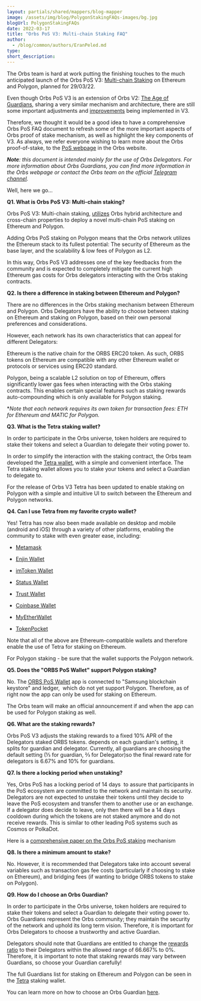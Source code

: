 ```yaml
---
layout: partials/shared/mappers/blog-mapper
image: /assets/img/blog/PolygonStakingFAQs-images/bg.jpg
blogUrl: PolygonStakingFAQs
date: 2022-03-17
title: "Orbs PoS V3: Multi-chain Staking FAQ"
author:
  - /blog/common/authors/EranPeled.md
type:
short_description: 
---
```

The Orbs team is hard at work putting the finishing touches to the much anticipated launch of the Orbs PoS V3: [Multi-chain Staking](https://www.orbs.com/polygon-staking/) on Ethereum and Polygon, planned for 29/03/22.

Even though Orbs PoS V3 is an extension of Orbs V2: [The Age of Guardians](https://www.orbs.com/white-papers/orbs-pos-v2-the-age-of-guardians/), sharing a very similar mechanism and architecture, there are still some important adjustments and [improvements](https://www.orbs.com/PolygonStakingDate/) being implemented in V3.

Therefore, we thought it would be a good idea to have a comprehensive Orbs PoS FAQ document to refresh some of the more important aspects of Orbs proof of stake mechanism, as well as highlight the key components of V3. As always, we refer everyone wishing to learn more about the Orbs proof-of-stake, to the [PoS webpage](https://www.orbs.com/pos-universe/) in the Orbs website.

***Note**: this document is intended mainly for the use of Orbs Delegators. For more information about Orbs Guardians, you can find more information in the Orbs webpage or contact the Orbs team on the official [Telegram channel](https://t.me/OrbsNetwork).*

Well, here we go...

**Q1. What is Orbs PoS V3: Multi-chain staking?**

Orbs PoS V3: Multi-chain staking, [utilizes](https://www.orbs.com/Polygon-tech/) Orbs hybrid architecture and cross-chain properties to deploy a novel multi-chain PoS staking on Ethereum and Polygon.

Adding Orbs PoS staking on Polygon means that the Orbs network utilizes the Ethereum stack to its fullest potential: The security of Ethereum as the base layer, and the scalability & low fees of Polygon as L2.

In this way, Orbs PoS V3 addresses one of the key feedbacks from the community and is expected to completely mitigate the current high Ethereum gas costs for Orbs delegators interacting with the Orbs staking contracts.

**Q2. Is there a difference in staking between Ethereum and Polygon?**

There are no differences in the Orbs staking mechanism between Ethereum and Polygon. Orbs Delegators have the ability to choose between staking on Ethereum and staking on Polygon, based on their own personal preferences and considerations.

However, each network has its own characteristics that can appeal for different Delegators:

Ethereum is the native chain for the ORBS ERC20 token. As such, ORBS tokens on Ethereum are compatible with any other Ethereum wallet or protocols or services using ERC20 standard.

Polygon, being a scalable L2 solution on top of Ethereum, offers significantly lower gas fees when interacting with the Orbs staking contracts. This enables certain special features such as staking rewards auto-compounding which is only available for Polygon staking.

**Note that each network requires its own token for transaction fees: ETH for Ethereum and MATIC for Polygon.*

**Q3. What is the Tetra staking wallet?**

In order to participate in the Orbs universe, token holders are required to stake their tokens and select a Guardian to delegate their voting power to.

In order to simplify the interaction with the staking contract, the Orbs team developed the [Tetra wallet](https://staking.orbs.network/), with a simple and convenient interface. The Tetra staking wallet allows you to stake your tokens and select a Guardian to delegate to.

For the release of Orbs V3 Tetra has been updated to enable staking on Polygon with a simple and intuitive UI to switch between the Ethereum and Polygon networks.

**Q4. Can I use Tetra from my favorite crypto wallet?**

Yes! Tetra has now also been made available on desktop and mobile (android and iOS) through a variety of other platforms, enabling the community to stake with even greater ease, including:

-   [Metamask](https://www.orbs.com/orbs-swaps-and-staking-now-available-on-metamask-wallet)

-   [Enjin Wallet](https://www.orbs.com/tetra-staking-wallet-by-orbs-now-on-mobile)

-   [imToken Wallet](https://www.orbs.com/orbs-tetra-staking-is-now-available-on-imtoken-wallet)

-   [Status Wallet](https://www.orbs.com/orbs-staking-is-now-available-on-the-status-wallet-mobile-app)

-   [Trust Wallet](https://www.orbs.com/orbs-staking-is-now-available-on-the-trust-wallet-mobile)

-   [Coinbase Wallet](https://www.orbs.com/orbs-staking-is-now-available-on-the-coinbase-wallet-mobile-app)

-   [MyEtherWallet](https://www.orbs.com/orbs-staking-is-now-available-on-myetherwallet-mobile-app/)

-   [TokenPocket](https://www.orbs.com/orbs-staking-is-now-available-on-token-pocket-wallet-mobile-app/)

Note that all of the above are Ethereum-compatible wallets and therefore enable the use of Tetra for staking on Ethereum.

For Polygon staking - be sure that the wallet supports the Polygon network.

**Q5. Does the "ORBS PoS Wallet" support Polygon staking?**

No. The [ORBS PoS Wallet](https://www.orbs.com/orbs-pos-info-app-is-now-launched/) app is connected to "Samsung blockchain keystore" and ledger,  which do not yet support Polygon. Therefore, as of right now the app can only be used for staking on Ethereum.

The Orbs team will make an official announcement if and when the app can be used for Polygon staking as well.

**Q6. What are the staking rewards?**

Orbs PoS V3 adjusts the staking rewards to a fixed 10% APR of the Delegators staked ORBS tokens.
depends on each guardian's setting, it splits for guardian and delegator. Currently, all guardians are choosing the default setting (⅓ for guardian, ⅔ for Delegator)so the final reward rate for delegators is 6.67% and 10% for guardians.

**Q7. Is there a locking period when unstaking?**

Yes, Orbs PoS has a locking period of 14 days  to assure that participants in the PoS ecosystem are committed to the network and maintain its security. Delegators are not expected to unstake their tokens until they decide to leave the PoS ecosystem and transfer them to another use or an exchange. If a delegator does decide to leave, only then there will be a 14 days cooldown during which the tokens are not staked anymore and do not receive rewards. This is similar to other leading PoS systems such as Cosmos or PolkaDot.

Here is a [comprehensive paper on the Orbs PoS staking](https://www.orbs.com/introducing-locking-when-staking-orbs) mechanism

**Q8. Is there a minimum amount to stake?**

No. However, it is recommended that Delegators take into account several variables such as transaction gas fee costs (particularly if choosing to stake on Ethereum), and bridging fees (if wanting to bridge ORBS tokens to stake on Polygon).

**Q9. How do I choose an Orbs Guardian?**

In order to participate in the Orbs universe, token holders are required to stake their tokens and select a Guardian to delegate their voting power to. Orbs Guardians represent the Orbs community; they maintain the security of the network and uphold its long term vision. Therefore, it is important for Orbs Delegators to choose a trustworthy and active Guardian.

Delegators should note that Guardians are entitled to change the [rewards ratio](https://www.orbs.com/how-to-choose-an-orbs-guardian/) to their Delegators within the allowed range of 66.667% to 0%. Therefore, it is important to note that staking rewards may vary between Guardians, so choose your Guardian carefully!

The full Guardians list for staking on Ethereum and Polygon can be seen in the [Tetra](https://staking.orbs.network/#/) staking wallet.

You can learn more on how to choose an Orbs Guardian [here](https://www.orbs.com/how-to-choose-an-orbs-guardian).
